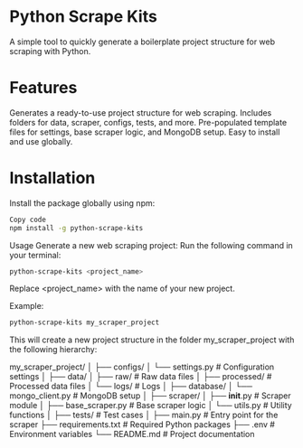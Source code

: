 # Python Scrape Kits
A simple tool to quickly generate a boilerplate project structure for web scraping with Python.

# Features

Generates a ready-to-use project structure for web scraping.
Includes folders for data, scraper, configs, tests, and more.
Pre-populated template files for settings, base scraper logic, and MongoDB setup.
Easy to install and use globally.

# Installation
Install the package globally using npm:

```bash
Copy code
npm install -g python-scrape-kits 
```
Usage
Generate a new web scraping project:
Run the following command in your terminal:

```bash 
python-scrape-kits <project_name>
```
Replace <project_name> with the name of your new project.

Example:

```bash 
python-scrape-kits my_scraper_project
```
This will create a new project structure in the folder my_scraper_project with the following hierarchy:

my_scraper_project/
│
├── configs/
│   └── settings.py       # Configuration settings
│
├── data/
│   ├── raw/              # Raw data files
│   ├── processed/        # Processed data files
│   └── logs/             # Logs
│
├── database/
│   └── mongo_client.py   # MongoDB setup
│
├── scraper/
│   ├── __init__.py       # Scraper module
│   ├── base_scraper.py   # Base scraper logic
│   └── utils.py          # Utility functions
│
├── tests/                # Test cases
│
├── main.py               # Entry point for the scraper
├── requirements.txt      # Required Python packages
├── .env                  # Environment variables
└── README.md             # Project documentation